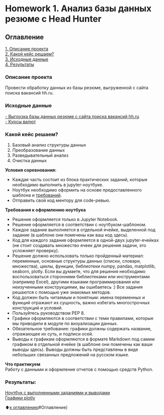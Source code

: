 # Homework 1. Анализ базы данных резюме c Head Hunter

## Оглавление  
[1. Описание проекта](https://github.com/Sidorov-Andrey/DE/blob/main/Project_1/README.md#Описание-проекта)  
[2. Какой кейс решаем?](https://github.com/Sidorov-Andrey/DE/blob/main/Project_1/README.md#Какой-кейс-решаем)  
[3. Исходные данные](https://github.com/Sidorov-Andrey/DE/blob/main/Project_1/README.md#Исходные-данные)  
[4. Результаты](https://github.com/Sidorov-Andrey/DE/blob/main/Project_1/README.md#Результаты)  


### Описание проекта    
Провести обработку данных из базы резюме, выгруженной с сайта поиска вакансий hh.ru.

### Исходные данные
[- Выгрузка базы данных резюме с сайта поиска вакансий hh.ru](https://dl.dropboxusercontent.com/s/99sdysv2w6xxw95/dst-3.0_16_1_hh_database.csv?dl=0)  
[- Курсы валют](https://docs.google.com/spreadsheets/d/17hv8aEByuHrLM-cea2wT9gsmk6d2Rq1weysNzBBKewc/edit#gid=1286840416)  

### Какой кейс решаем?    
1. Базовый анализ структуры данных
2. Преобразование данных
3. Разведывательный анализ
4. Очистка данных

**Условия соревнования:**  
- Каждая часть состоит из блока практических заданий, которые необходимо выполнить в jupyter-ноутбуке.
- Ноутбук необходимо оформить на основе предоставленного шаблона и [требований](https://github.com/Sidorov-Andrey/DE/blob/main/Project_1/README.md#Требования-к-оформлению-ноутбука).
- Отправить свой код ментору для code-ревью. 

**Требования к оформлению ноутбука**     
- Решение оформляется только в Jupyter Notebook.
- Решение оформляется в соответствии с ноутбуком-шаблоном.
- Каждое задание выполняется в отдельной ячейке, выделенной под задание (в шаблоне они помечены как ваш код здесь).
- Код для каждого задания оформляется в одной-двух jupyter-ячейках (не стоит создавать множество ячеек для решения задачи, это усложняет проверку).
- Решение должно использовать только пройденный материал: переменные, основные структуры данных (списки, словари, множества), циклы, функции, библиотеки numpy, pandas, matplotlib, seaborn, plotly. Если вы думаете, что для решения необходимо воспользоваться сторонними библиотеками или инструментами (например Excel), другими языками программирования или неизученными конструкциями, вы ошибаетесь :) Все задания решаются с помощью уже знакомых методов.
- Код должен быть читаемым и понятным: имена переменных и функций отражают их сущность, важно избегать многострочных конструкций и условий.
- Пользуйтесь руководством PEP 8.
- Графики оформляются в соответствии с теми правилами, которые мы приводили в модуле по визуализации данных.
- Обязательное требование: графики должны содержать название, отражающее их суть, и подписи осей.
- Выводы к графикам оформляются в формате Markdown под самим графиком в отдельной ячейке (в шаблоне они помечены как ваши выводы здесь). Выводы должны быть представлены в виде небольших связанных предложений на русском языке.

**Что практикуем**     
Работу с данными и оформление отчетов с помощью средств Python.

### Результаты:  
[Ноутбук с выполненными заданиями и выводами](https://github.com/Sidorov-Andrey/DE/blob/main/Project_1/Project_1_HeadHunter_df.ipynb)  
[Графики plotly](https://github.com/Sidorov-Andrey/DE/tree/main/Project_1/plotly)  

:arrow_up:[к оглавлению](https://github.com/Sidorov-Andrey/DE/blob/main/Project_1/README.md)#Оглавление)
